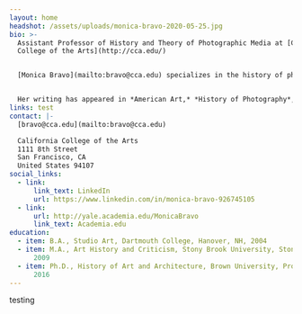 ```yaml
---
layout: home
headshot: /assets/uploads/monica-bravo-2020-05-25.jpg
bio: >-
  Assistant Professor of History and Theory of Photographic Media at [California
  College of the Arts](http://cca.edu/)


  [Monica Bravo](mailto:bravo@cca.edu) specializes in the history of photography and the modern art of the Americas. Her current book project examines exchanges between U.S. modernist photographers and modern Mexican artists working in painting, poetry, music, and photography, resulting in the development of a Greater American Modernism in the interwar period. Her research has been supported by fellowships from the [Center for Advanced Study in the Visual Arts(CASVA)](https://www.nga.gov/research/casva.html), the [Center for Creative Photography](https://ccp.arizona.edu/), the [Georgia O’Keeffe Research Center](https://www.okeeffemuseum.org/research-center/), the [Harry Ransom Center](http://www.hrc.utexas.edu/), the [Huntington Library](http://www.huntington.org/WebAssets/Templates/general.aspx?id=17334) and [Art Collections](http://www.huntington.org/artcollections/), and the [Terra Foundation for American Art](https://www.terraamericanart.org/).


  Her writing has appeared in *American Art,* *History of Photography*,*The History of Illustration*, *caa.reviews*, and*Art Criticism*. Prior to coming to CCA, Bravo was a Lecturer at [Yale University](https://www.yale.edu/) in the [History of Art Department](https://arthistory.yale.edu/) and [Program in Ethnicity, Race, and Migration](https://erm.yale.edu/).
links: test
contact: |-
  [bravo@cca.edu](mailto:bravo@cca.edu)

  California College of the Arts  
  1111 8th Street  
  San Francisco, CA  
  United States 94107
social_links:
  - link:
      link_text: LinkedIn
      url: https://www.linkedin.com/in/monica-bravo-926745105
  - link:
      url: http://yale.academia.edu/MonicaBravo
      link_text: Academia.edu
education:
  - item: B.A., Studio Art, Dartmouth College, Hanover, NH, 2004
  - item: M.A., Art History and Criticism, Stony Brook University, Stony Brook, NY,
      2009
  - item: Ph.D., History of Art and Architecture, Brown University, Providence, RI,
      2016
---
```


testing